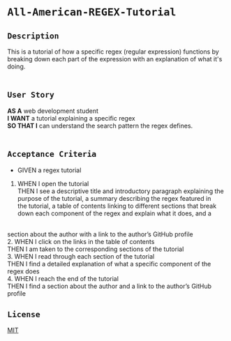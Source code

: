# **``All-American-REGEX-Tutorial``**

## **``Description``**
This is a tutorial of how a specific regex (regular expression) functions by breaking down each part of the expression with an explanation of what it's doing.
</br></br>

## **``User Story``**
**AS A** web development student </br>
**I WANT** a tutorial explaining a specific regex </br>
**SO THAT I** can understand the search pattern the regex defines.
</br></br>

## **``Acceptance Criteria``**
* GIVEN a regex tutorial </br>
1. WHEN I open the tutorial </br>
THEN I see a descriptive title and introductory paragraph explaining the purpose of the tutorial, a summary describing the regex featured in </br> 
the tutorial, a table of contents linking to different sections that break down each component of the regex and explain what it does, and a
</br>
section about the author with a link to the author’s GitHub profile </br>
2. WHEN I click on the links in the table of contents </br>
THEN I am taken to the corresponding sections of the tutorial </br>
3. WHEN I read through each section of the tutorial </br>
THEN I find a detailed explanation of what a specific component of the regex does </br>
4. WHEN I reach the end of the tutorial </br>
THEN I find a section about the author and a link to the author’s GitHub profile </br>

## **``License``**
[MIT](https://github.com/MrBrandtCox/All-American-REGEX-Tutorial/blob/main/LICENSE)